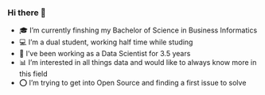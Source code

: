 ### Hi there 👋

<!--
**constantin-kuehne/constantin-kuehne** is a ✨ _special_ ✨ repository because its `README.md` (this file) appears on your GitHub profile.

Here are some ideas to get you started:

- 🔭 I’m currently working on ...
- 🌱 I’m currently learning ...
- 👯 I’m looking to collaborate on ...
- 🤔 I’m looking for help with ...
- 💬 Ask me about ...
- 📫 How to reach me: ...
- 😄 Pronouns: ...
- ⚡ Fun fact: ...
-->
- 🎓 I’m currently finshing my Bachelor of Science in Business Informatics
- 💻 I’m a dual student, working half time while studing
- 💼 I’ve been working as a Data Scientist for 3.5 years
- 📊 I’m interested in all things data and would like to always know more in this field
- ⭕ I’m trying to get into Open Source and finding a first issue to solve
